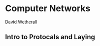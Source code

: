 # Computer Networks
[David Wetherall](https://www.youtube.com/playlist?list=PLVEo1P9gAninM7KwP1KKolfMQdNs6P6Am)
## Intro to Protocals and Laying
